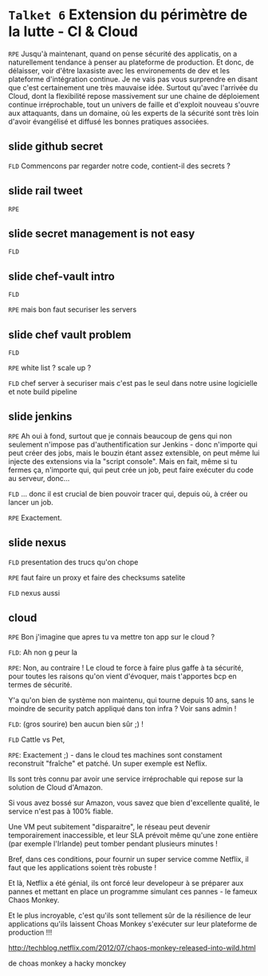 `Talket 6` Extension du périmètre de la lutte - CI & Cloud
=========

`RPE` Jusqu'à maintenant, quand on pense sécurité des applicatis, on a naturellement tendance à penser au plateforme de production. Et donc, de délaisser, voir d'être laxasiste avec les environements de dev et les plateforme d'intégration continue. Je ne vais pas vous surprendre en disant que c'est certainement une très mauvaise idée. Surtout qu'avec l'arrivée du Cloud, dont la flexibilité repose massivement sur une chaine de déploiement continue irréprochable, tout un univers de faille et d'exploit nouveau s'ouvre aux attaquants, dans un domaine, où les experts de la sécurité sont très loin d'avoir évangélisé et diffusé les bonnes pratiques associées.


slide github secret
--------

`FLD` Commencons par regarder notre code, contient-il des secrets ?

slide rail tweet
-----

`RPE`

slide secret management is not easy
----

`FLD` 

slide chef-vault intro
----
`FLD`


`RPE` mais bon faut securiser les servers

slide chef vault problem
---

`FLD`

`RPE` white list ? scale up ?

`FLD` chef server à securiser mais c'est pas le seul dans notre usine logicielle et note build pipeline


slide jenkins
---

`RPE` Ah oui à fond, surtout que je connais beaucoup de gens qui non seulement n'impose pas d'authentification sur Jenkins - donc n'importe qui peut créer des jobs, mais le bouzin étant assez extensible, on peut même lui injecte des extensions via la "script console". Mais en fait, même si tu fermes ça, n'importe qui, qui peut crée un job, peut faire exécuter du code au serveur, donc...

`FLD` ... donc il est crucial de bien pouvoir tracer qui, depuis où, à créer ou lancer un job.

`RPE` Exactement.

slide nexus
----

`FLD` presentation des trucs qu'on chope

`RPE` faut faire un proxy et faire des checksums
satelite

`FLD` nexus aussi

cloud
----
`RPE` Bon j'imagine que apres tu va mettre ton app sur le cloud ?

`FLD`: Ah non g peur la

`RPE`: Non, au contraire ! Le cloud te force à faire plus gaffe à ta sécurité, pour toutes les raisons qu'on vient d'évoquer, mais t'apportes bcp en termes de sécurité. 

Y'a qu'on bien de système non maintenu, qui tourne depuis 10 ans, sans le moindre de security patch appliqué dans ton infra ? Voir sans admin !

`FLD`: (gros sourire) ben aucun bien sûr ;) !

`FLD` Cattle vs Pet, 

`RPE`: Exactement ;) - dans le cloud tes machines sont constament reconstruit "fraîche" et patché. Un super exemple est Neflix. 

Ils sont très connu par avoir une service irréprochable qui repose sur la solution de Cloud d'Amazon. 

Si vous avez bossé sur Amazon, vous savez que bien d'excellente qualité, le service n'est pas à 100% fiable. 

Une VM peut subitement "disparaitre", le réseau peut devenir temporairement inaccessible, et leur SLA prévoit même qu'une zone entière (par exemple l'Irlande) peut tomber pendant plusieurs minutes !

Bref, dans ces conditions, pour fournir un super service comme Netflix, il faut que les applications soient très robuste ! 

Et là, Netflix a été génial, ils ont forcé leur developeur à se préparer aux pannes et mettant en place un programme simulant ces pannes - le fameux Chaos Monkey. 

Et le plus incroyable, c'est qu'ils sont tellement sûr de la résilience de leur applications qu'ils laissent Choas Monkey s'exécuter sur leur plateforme de production !!!

http://techblog.netflix.com/2012/07/chaos-monkey-released-into-wild.html

de choas monkey a hacky monckey


